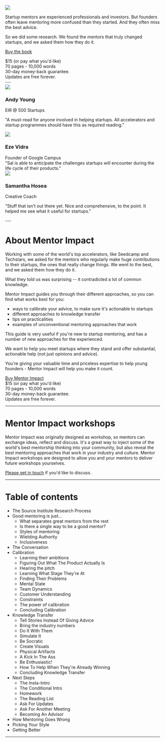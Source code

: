 <div class="cover">
  <a href="http://gum.co/mentorimpact"><img src="public/img/mentorimpactcover.png"></a>
</div>

Startup mentors are experienced professionals and investors. But founders often leave mentoring more confused than they started. And they often miss the best advice.

So we did some research. We found the mentors that truly changed startups, and we asked them how they do it.

<script src="https://gumroad.com/js/gumroad.js"></script>
<a class="gumroad-button" href="https://gum.co/mentorimpact">Buy the book</a>
<div class="price">$15 (or pay what you'd like)<br>70 pages - 10,000 words<br>30-day money-back guarantee.<br>Updates are free forever.
</div>

<div style="clear: right;"></div>
---

<div class="testimonial">
  <img src="public/img/andy.jpg">
  <h3>Andy Young</h3>
  <div class="title">EIR @ 500 Startups</div>

"A must-read for anyone involved in helping startups. All accelerators and startup programmes should have this as required reading."
</div>

<div class="testimonial">
  <img src="public/img/eze.jpg">
  <h3>Eze Vidra</h3>
  <div class="title"> Founder of Google Campus</div>
  "Sal is able to anticipate the challenges startups will encounter during the life cycle of their products."
</div>

<div class="testimonial">
  <img src="public/img/samantha.jpg">
  <h3>Samantha Hosea</h3>
  <div class="title">Creative Coach</div>

  "Stuff that isn't out there yet. Nice and comprehensive, to the point. It helped me see what it useful for startups."
</div>


<div style="clear: left;"></div>
---

<div class="share"></div>

# About Mentor Impact


Working with some of the world's top accelerators, like Seedcamp and Techstars, we asked for the mentors who regularly make huge contributions to their startups, the ones that really change things.  We went to the best, and we asked them how they do it. 

What they told us was surprising -- it contradicted a lot of common knowledge.

Mentor Impact guides you through their different approaches, so you can find what works best for you:

* ways to calibrate your advice, to make sure it's actionable to startups
* different approaches to knowledge transfer
* tips on practicalities
* examples of unconventional mentoring approaches that work

This guide is very useful if you're new to startup mentoring, and has a number of new approaches for the experienced.

We want to help you meet startups where they stand and offer substantial, actionable help (not just opinions and advice). 

You're giving your valuable time and priceless expertise to help young founders - Mentor Impact will help you make it count.

<div class="cta">
<span class="price"><script src="https://gumroad.com/js/gumroad.js"></script>
<a class="gumroad-button" href="https://gum.co/mentorimpact">Buy Mentor Impact</a></span>
<div class="price">$15 (or pay what you'd like)<br>70 pages - 10,000 words<br>30-day money-back guarantee.<br>Updates are free forever.
</div>

</div>

---

# Mentor Impact workshops

Mentor Impact was originally designed as  workshop, so mentors can exchange ideas, reflect and discuss. It's a great way to inject some of the world's best mentorship thinking into your community, but also reveal the best mentoring approaches that work in your industry and culture. Mentor Impact workshops are designed to allow you and your mentors to deliver future workshops yourselves.

[Please get in touch](mailto:salim@source.institute) if you'd like to discuss.


---

# Table of contents

* The Source Institute Research Process
* Good mentoring is just...
  * What separates great mentors from the rest 
  * Is there a single way to be a good mentor?
  * Styles of mentoring
  * Wielding Authority
  * Inclusiveness
* The Conversation
* Calibration  
  * Learning their ambitions
  * Figuring Out What The Product Actually Is
  * Hearing the pitch 
  * Learning What Stage They're At
  * Finding Their Problems
  * Mental State
  * Team Dynamics
  * Customer Understanding
  * Constraints
  * The power of calibration
  * Concluding Calibration
* Knowledge Transfer
  * Tell Stories Instead Of Giving Advice
  * Bring the industry numbers
  * Do It With Them
  * Simulate It
  * Be Socratic
  * Create Visuals
  * Physical Artifacts
  * A Kick In The Ass
  * Be Enthusiastic!
  * How To Help When They're Already Winning
  * Concluding Knowledge Transfer
* Next Steps
  * The Insta-Intro
  * The Conditional Intro
  * Homework
  * The Reading List
  * Ask For Updates
  * Ask For Another Meeting
  * Becoming An Advisor
* How Mentoring Goes Wrong
* Picking Your Style
* Getting Better

---

